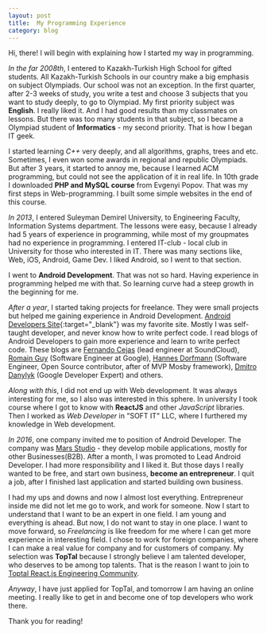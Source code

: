 ```yaml
---
layout:	post
title:	My Programming Experience
category: blog
---
```


Hi, there! I will begin with explaining how I started my way in programming.
 
_In the far 2008th_, I entered to Kazakh-Turkish High School for gifted students. All Kazakh-Turkish Schools in our country make a big emphasis on subject Olympiads. Our school was not an exception. In the first quarter, after 2-3 weeks of study, you write a test and choose 3 subjects that you want to study deeply, to go to Olympiad. My first priority subject was **English**. I really liked it. And I had good results than my classmates on lessons. But there was too many students in that subject, so I became a Olympiad student of **Informatics** - my second priority. That is how I began IT geek.
  
I started learning _C++_ very deeply, and all algorithms, graphs, trees and etc. Sometimes, I even won some awards in regional and republic Olympiads. But after 3 years, it started to annoy me, because I learned ACM programming, but could not see the application of it in real life. In 10th grade I downloaded **PHP and MySQL course** from Evgenyi Popov. That was my first steps in Web-programming. I built some simple websites in the end of this course.

_In 2013_, I entered Suleyman Demirel University, to Engineering Faculty, Information Systems department. The lessons were easy, because I already had 5 years of experience in programming, while most of my groupmates had no experience in programming. I entered IT-club - local club in University for those who interested in IT. There was many sections like, Web, iOS, Android, Game Dev. I liked Android, so I went to that section. 

I went to **Android Development**. That was not so hard. Having experience in programming helped me with that. So learning curve had a steep growth in the beginning for me. 

_After a year_, I started taking projects for freelance. They were small projects but helped me gaining experience in Android Development. [Android Developers Site][android]{:target="_blank"} was my favorite site. Mostly I was self-taught developer, and never know how to write perfect code. I read blogs of Android Developers to gain more experience and learn to write perfect code. These blogs are [Fernando Cejas][fernando] (lead engineer at SoundCloud), [Romain Guy][romain] (Software Engineer at Google), [Hannes Dorfmann][hanness] (Software Engineer, Open Source contributor, after of MVP Mosby framework), [Dmitro Danylyk][dmitro] (Google Developer Expert) and others.

_Along with this_, I did not end up with Web development. It was always interesting for me, so I also was interested in this sphere. In university I took course where I got to know with **ReactJS** and other _JavaScript_ libraries. Then I worked as _Web Developer_ in "SOFT IT" LLC, where I furthered my knowledge in Web development.

_In 2016_, one company invited me to position of Android Developer. The company was [Mars Studio][marsstudio] - they develop mobile applications, mostly for other Businesses(B2B). After a month, I was promoted to Lead Android Developer. I had more responsibility and I liked it. But those days I really wanted to be free, and start own business, **become an entrepreneur**. I quit a job, after I finished last application and started building own business. 
 
 I had my ups and downs and now I almost lost everything. Entrepreneur inside me did not let me go to work, and work for someone. Now I start to understand that I want to be an expert in one field. I am young and everything is ahead. But now, I do not want to stay in one place. I want to move forward, so _Freelancing_ is like freedom for me where I can get more experience in interesting field. I chose to work for foreign companies, where I can make a real value for company and for customers of company. My selection was **TopTal** because I strongly believe I am talented developer, who deserves to be among top talents. That is the reason I want to join to [Toptal React.js Engineering Community][toptalapp].
   
 _Anyway_, I have just applied for TopTal, and tomorrow I am having an online meeting. I really like to get in and become one of top developers who work there.
 
 Thank you for reading!



[android]: https://developer.android.com/index.html
[fernando]: https://fernandocejas.com/
[romain]: http://www.curious-creature.com/
[hanness]: http://hannesdorfmann.com
[dmitro]: http://www.dmytrodanylyk.com/
[marsstudio]: http://mars.studio/
[toptalapp]: https://www.toptal.com/react
